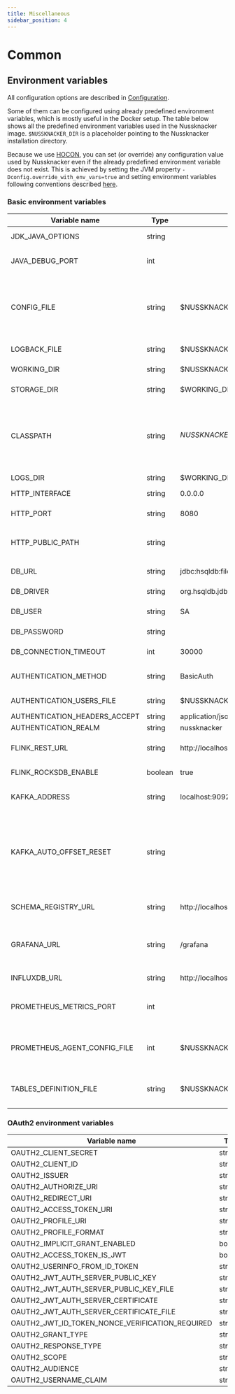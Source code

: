 ```yaml
---
title: Miscellaneous
sidebar_position: 4
---
```

# Common        

## Environment variables

All configuration options are described in [Configuration](./DesignerConfiguration.md).

Some of them can be configured using already predefined environment variables, which is mostly useful in the Docker setup.
The table below shows all the predefined environment variables used in the Nussknacker image. `$NUSSKNACKER_DIR` is a placeholder pointing to the Nussknacker installation directory.

Because we use [HOCON](../#conventions), you can set (or override) any configuration value used by Nussknacker even if the already predefined environment variable does not exist. This is achieved by setting the JVM property `-Dconfig.override_with_env_vars=true` and setting environment variables following conventions described [here](https://github.com/lightbend/config?tab=readme-ov-file#optional-system-or-env-variable-overrides).

### Basic environment variables

| Variable name                 | Type    | Default value                                          | Description                                                                                                                                                                                                                                               |
|-------------------------------|---------|--------------------------------------------------------|-----------------------------------------------------------------------------------------------------------------------------------------------------------------------------------------------------------------------------------------------------------|
| JDK_JAVA_OPTIONS              | string  |                                                        | Custom JVM options, e.g `-Xmx512M`                                                                                                                                                                                                                        |
| JAVA_DEBUG_PORT               | int     |                                                        | Port to Remote JVM Debugger. By default debugger is turned off.                                                                                                                                                                                           |
| CONFIG_FILE                   | string  | $NUSSKNACKER_DIR/conf/application.conf                 | Location of application configuration. You can pass comma separated list of files, they will be merged in given order, using HOCON fallback mechanism                                                                                                     |
| LOGBACK_FILE                  | string  | $NUSSKNACKER_DIR/conf/docker-logback.xml               | Location of logging configuration                                                                                                                                                                                                                         |
| WORKING_DIR                   | string  | $NUSSKNACKER_DIR                                       | Location of working directory                                                                                                                                                                                                                             |
| STORAGE_DIR                   | string  | $WORKING_DIR/storage                                   | Location of HSQLDB database storage                                                                                                                                                                                                                       |
| CLASSPATH                     | string  | $NUSSKNACKER_DIR/lib/*:$NUSSKNACKER_DIR/managers/*     | Classpath of the Designer, _lib_ directory contains related jar libraries (e.g. database driver), _managers_ directory contains deployment manager providers                                                                                              |
| LOGS_DIR                      | string  | $WORKING_DIR/logs                                      | Location of logs                                                                                                                                                                                                                                          |
| HTTP_INTERFACE                | string  | 0.0.0.0                                                | Network address Nussknacker binds to                                                                                                                                                                                                                      |
| HTTP_PORT                     | string  | 8080                                                   | HTTP port used by Nussknacker                                                                                                                                                                                                                             |
| HTTP_PUBLIC_PATH              | string  |                                                        | Public HTTP path prefix the Designer UI is served at, e.g. using external proxy like [nginx](../../installation/Binaries/#configuring-the-designer-with-nginx-http-public-path)                                                                           |
| DB_URL                        | string  | jdbc:hsqldb:file:${STORAGE_DIR}/db;sql.syntax_ora=true | [See also](../configuration/DesignerConfiguration.md#database-configuration) for more information                                                                                                                                                         |
| DB_DRIVER                     | string  | org.hsqldb.jdbc.JDBCDriver                             | Database driver class name                                                                                                                                                                                                                                |
| DB_USER                       | string  | SA                                                     | User used for connection to database                                                                                                                                                                                                                      |
| DB_PASSWORD                   | string  |                                                        | Password used for connection to database                                                                                                                                                                                                                  |
| DB_CONNECTION_TIMEOUT         | int     | 30000                                                  | Connection to database timeout in milliseconds                                                                                                                                                                                                            |
| AUTHENTICATION_METHOD         | string  | BasicAuth                                              | Method of authentication. One of: BasicAuth, OAuth2                                                                                                                                                                                                       |
| AUTHENTICATION_USERS_FILE     | string  | $NUSSKNACKER_DIR/conf/users.conf                       | Location of users configuration file                                                                                                                                                                                                                      |
| AUTHENTICATION_HEADERS_ACCEPT | string  | application/json                                       |                                                                                                                                                                                                                                                           |
| AUTHENTICATION_REALM          | string  | nussknacker                                            | [Realm](https://datatracker.ietf.org/doc/html/rfc2617#section-1.2)                                                                                                                                                                                        |
| FLINK_REST_URL                | string  | http://localhost:8081                                  | URL to Flink's REST API - used for scenario deployment                                                                                                                                                                                                    |
| FLINK_ROCKSDB_ENABLE          | boolean | true                                                   | Enable RocksDB state backend support                                                                                                                                                                                                                      |
| KAFKA_ADDRESS                 | string  | localhost:9092                                         | Kafka address used by Kafka components (sources, sinks)                                                                                                                                                                                                   |
| KAFKA_AUTO_OFFSET_RESET       | string  |                                                        | See [Kafka documentation](https://kafka.apache.org/documentation/#consumerconfigs_auto.offset.reset). For development purposes it may be convenient to set this value to 'earliest', when not set the default from Kafka ('latest' at the moment) is used |
| SCHEMA_REGISTRY_URL           | string  | http://localhost:8082                                  | Address of Confluent Schema registry used for storing data model                                                                                                                                                                                          |
| GRAFANA_URL                   | string  | /grafana                                               | URL to Grafana, used in UI. Should be relative to Nussknacker URL to avoid additional CORS configuration                                                                                                                                                  |
| INFLUXDB_URL                  | string  | http://localhost:8086                                  | URL to InfluxDB used by counts mechanism                                                                                                                                                                                                                  |
| PROMETHEUS_METRICS_PORT       | int     |                                                        | When defined, JMX MBeans are exposed as Prometheus metrics on this port                                                                                                                                                                                   |
| PROMETHEUS_AGENT_CONFIG_FILE  | int     | $NUSSKNACKER_DIR/conf/jmx_prometheus.yaml              | Default configuration for JMX Prometheus agent. Used only when agent is enabled. See `PROMETHEUS_METRICS_PORT`                                                                                                                                            |
| TABLES_DEFINITION_FILE        | string  | $NUSSKNACKER_DIR/conf/dev-tables-definition.sql        | Location of file containing definitions of tables for Flink Table API components in Flink Sql                                                                                                                                                             |

### OAuth2 environment variables

| Variable name                                   | Type            | Default value     |
|-------------------------------------------------|-----------------|-------------------|
| OAUTH2_CLIENT_SECRET                            | string          |                   |
| OAUTH2_CLIENT_ID                                | string          |                   |
| OAUTH2_ISSUER                                   | string          |                   |
| OAUTH2_AUTHORIZE_URI                            | string          |                   |
| OAUTH2_REDIRECT_URI                             | string          |                   |
| OAUTH2_ACCESS_TOKEN_URI                         | string          |                   |
| OAUTH2_PROFILE_URI                              | string          |                   |
| OAUTH2_PROFILE_FORMAT                           | string          |                   |
| OAUTH2_IMPLICIT_GRANT_ENABLED                   | boolean         |                   |
| OAUTH2_ACCESS_TOKEN_IS_JWT                      | boolean         | false             |
| OAUTH2_USERINFO_FROM_ID_TOKEN                   | string          | false             |
| OAUTH2_JWT_AUTH_SERVER_PUBLIC_KEY               | string          |                   |
| OAUTH2_JWT_AUTH_SERVER_PUBLIC_KEY_FILE          | string          |                   |
| OAUTH2_JWT_AUTH_SERVER_CERTIFICATE              | string          |                   |
| OAUTH2_JWT_AUTH_SERVER_CERTIFICATE_FILE         | string          |                   |
| OAUTH2_JWT_ID_TOKEN_NONCE_VERIFICATION_REQUIRED | string          |                   |
| OAUTH2_GRANT_TYPE                               | string          | authorization_code |
| OAUTH2_RESPONSE_TYPE                            | string          | code              |
| OAUTH2_SCOPE                                    | string          | read:user         |
| OAUTH2_AUDIENCE                                 | string          |                   |
| OAUTH2_USERNAME_CLAIM                           | string          |                   |

